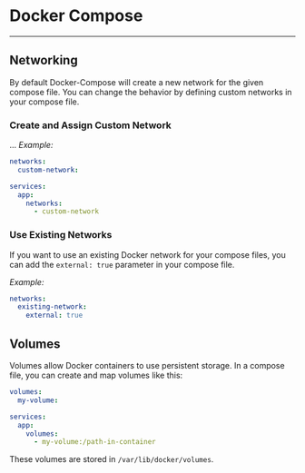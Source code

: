 # Docker Compose
--------------
## Networking
   By default Docker-Compose will create a new network for the given compose file. You can change the behavior by defining custom networks in your compose file.
### Create and Assign Custom Network
...
 *Example:*
```yaml
networks:
  custom-network:

services:
  app:
    networks:
      - custom-network
```
### Use Existing Networks
   If you want to use an existing Docker network for your compose files, you can add the `external: true` parameter in your compose file.
   
*Example:*
```yaml
networks:
  existing-network:
    external: true
```

## Volumes
Volumes allow Docker containers to use persistent storage. In a compose file, you can create and map volumes like this:
```yaml
volumes:
  my-volume:

services:
  app:
    volumes:
      - my-volume:/path-in-container
```

These volumes are stored in `/var/lib/docker/volumes`.